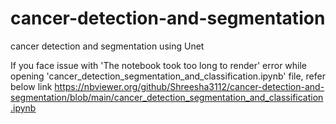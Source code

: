 # cancer-detection-and-segmentation
cancer detection and segmentation using Unet

If you face issue with 'The notebook took too long to render' error while opening 'cancer_detection_segmentation_and_classification.ipynb' file, refer below link
https://nbviewer.org/github/Shreesha3112/cancer-detection-and-segmentation/blob/main/cancer_detection_segmentation_and_classification.ipynb
